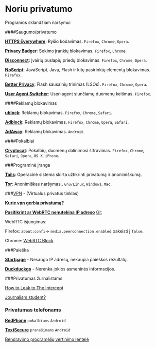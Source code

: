 # Noriu privatumo
Programos sklandžiam naršymui

####Saugumo/privatumo 

[**HTTPS Everywhere**](https://www.eff.org/https-everywhere):  Ryšio kodavimas. `Firefox`, `Chrome`,  `Opera`.

[**Privacy Badger**](https://www.eff.org/privacybadge):  Sekimo įrankių blokavimas. `Firefox`, `Chrome`.

[**Disconnect**](https://disconnect.me//):  Įvairių puslapių priedų blokavimas. `Firefox`, `Chrome`, `Opera`.

[**NoScript**](https://noscript.net/):  JavaScript, Java, Flash ir kitų pasirinktų elementų blokavimas. `Firefox`.

[**Better Privacy**](https://addons.mozilla.org/en-US/firefox/addon/betterprivacy/):  Flash sausainių trinimas (LSOs). `Firefox`, `Chrome`,  `Opera`.

[**User Agent Switcher**](https://addons.mozilla.org/en-us/firefox/addon/user-agent-switcher/):  User-agent siunčiamų duomenų keitimas. `Firefox`.

####Reklamų blokavimas

[**ublock**](https://chrismatic.io/ublock/):  Reklamų blokavimas. `Firefox`, `Chrome`, `Safari`.

[**Adblock**](https://getadblock.com/):  Reklamų blokavimas. `Firefox`, `Chrome`, `Opera`, `Safari`.

[**AdAway**](https://sufficientlysecure.org/index.php/adaway/):  Reklamų blokavimas. `Android`.

####Pokalbiai

[**Cryptocat**](https://crypto.cat/):  Pokalbių, duomenų dalinimosi šifravimas. `Firefox`, `Chrome`, ` Safari`, `Opera`, `OS X`, `iPhone`.


###Programinė įranga

[**Tails**](https://tails.boum.org/):  Operacinė sistema skirta užtikrinti privatumą ir anonimiškumą. 

[**Tor**](https://www.torproject.org):  Anonimiškas naršymas.. `Gnu/Linux`, `Windows`,  `Mac`.

###[VPN](https://ssd.eff.org/en/module/choosing-vpn-thats-right-you) - (Virtualus privatus tinklas)

[**Kurie vpn gerbia privatumą?**](http://torrentfreak.com/which-vpn-services-take-your-anonymity-seriously-2014-edition-140315/)


[**Pasitikrint ar WebRTC nenutekina IP adreso**](https://diafygi.github.io/webrtc-ips/) [Git](https://github.com/diafygi/webrtc-ips)

WebRTC išjungimas:

Firefox: `about:confi`-> `media.peerconnection.enabled` pakeisti į `false`.

Chrome: [WebRTC Block](https://chrome.google.com/webstore/detail/webrtc-block/nphkkbaidamjmhfanlpblblcadhfbkdm?hl=en)


###Paieška

[**Startpage**](https://startpage.com/) - Nesaugo IP adresų, nekaupia paieškos rezultatų.

[**Duckduckgo**](https://duckduckgo.com/) - Nerenka jokios asmeninės informacijos.

###Privatumas žurnalistams

[How to Leak to The Intercept](https://firstlook.org/theintercept/2015/01/28/how-to-leak-to-the-intercept/)

[Journalism student?](https://ssd.eff.org/en/playlist/journalism-student#playlist)


### Privatumas telefonams

[**RedPhone**](https://ssd.eff.org/en/module/how-use-redphone-android#overlay=en/node/53/) `pokalbiams` `Android` 

[**TextSecure**](https://ssd.eff.org/en/module/how-use-textsecure-android) `pranešimams` `Android` 

[Bendravimo programėlių vertinimo lentelė](https://www.eff.org/secure-messaging-scorecard)

